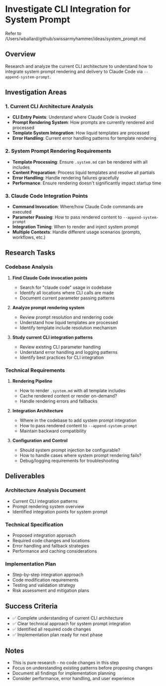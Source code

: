 # Investigate CLI Integration for System Prompt

Refer to /Users/wballard/github/swissarmyhammer/ideas/system_prompt.md

## Overview
Research and analyze the current CLI architecture to understand how to integrate system prompt rendering and delivery to Claude Code via `--append-system-prompt`.

## Investigation Areas

### 1. Current CLI Architecture Analysis
- **CLI Entry Points**: Understand where Claude Code is invoked
- **Prompt Rendering System**: How prompts are currently rendered and processed
- **Template System Integration**: How liquid templates are processed
- **Error Handling**: Current error handling patterns for template rendering

### 2. System Prompt Rendering Requirements
- **Template Processing**: Ensure `.system.md` can be rendered with all includes
- **Content Preparation**: Process liquid templates and resolve all partials
- **Error Handling**: Handle rendering failures gracefully
- **Performance**: Ensure rendering doesn't significantly impact startup time

### 3. Claude Code Integration Points
- **Command Invocation**: Where/how Claude Code commands are executed
- **Parameter Passing**: How to pass rendered content to `--append-system-prompt`
- **Integration Timing**: When to render and inject system prompt
- **Multiple Contexts**: Handle different usage scenarios (prompts, workflows, etc.)

## Research Tasks

### Codebase Analysis
1. **Find Claude Code invocation points**
   - Search for "claude code" usage in codebase
   - Identify all locations where CLI calls are made
   - Document current parameter passing patterns

2. **Analyze prompt rendering system**
   - Review prompt resolution and rendering code
   - Understand how liquid templates are processed
   - Identify template include resolution mechanism

3. **Study current CLI integration patterns**
   - Review existing CLI parameter handling
   - Understand error handling and logging patterns
   - Identify best practices for CLI integration

### Technical Requirements
1. **Rendering Pipeline**
   - How to render `.system.md` with all template includes
   - Cache rendered content or render on-demand?
   - Handle rendering errors and fallbacks

2. **Integration Architecture**
   - Where in the codebase to add system prompt integration
   - How to pass rendered content to `--append-system-prompt`
   - Maintain backward compatibility

3. **Configuration and Control**
   - Should system prompt injection be configurable?
   - How to handle cases where system prompt rendering fails?
   - Debug/logging requirements for troubleshooting

## Deliverables

### Architecture Analysis Document
- Current CLI integration patterns
- Prompt rendering system overview
- Identified integration points for system prompt

### Technical Specification
- Proposed integration approach
- Required code changes and locations
- Error handling and fallback strategies
- Performance and caching considerations

### Implementation Plan
- Step-by-step integration approach
- Code modification requirements
- Testing and validation strategy
- Risk assessment and mitigation plans

## Success Criteria
- ✅ Complete understanding of current CLI architecture
- ✅ Clear technical approach for system prompt integration
- ✅ Identified all required code changes
- ✅ Implementation plan ready for next phase

## Notes
- This is pure research - no code changes in this step
- Focus on understanding existing patterns before proposing changes
- Document all findings for implementation planning
- Consider performance, error handling, and user experience